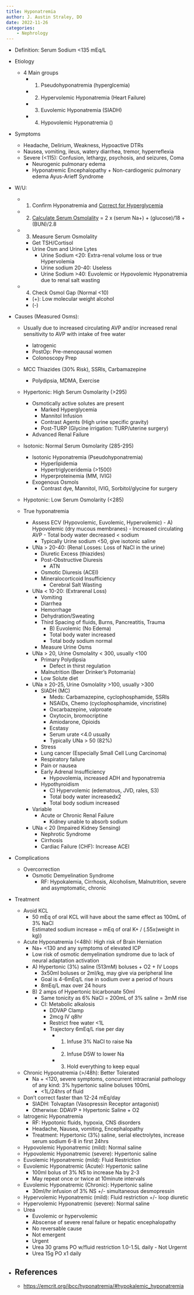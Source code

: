 ```yaml
---
title: Hyponatremia
author: J. Austin Straley, DO
date: 2022-11-26
categories: 
    - Nephrology
---
```

-   Definition: Serum Sodium <135 mEq/L
-	Etiology
    - 4 Main groups
        - 1) Pseudohyponatremia (hyperglcemia)
        - 2) Hypervolemic Hyponatremia (Heart Failure)
        - 3) Euvolemic Hyponatremia (SIADH)
        - 4) Hypovolemic Hyponatremia ()
-	Symptoms
    -	Headache, Delirium, Weakness, Hypoactive DTRs
    -	Nausea, vomiting, ileus, watery diarrhea, tremor, hyperreflexia
    -	Severe (<115): Confusion, lethargy, psychosis, and seizures, Coma
        -	Neurogenic pulmonary edema
        -   Hyponatremic Encephalopathy + Non-cardiogenic pulmonary edema
            Ayus-Arieff Syndrome
-	W/U: 
    -	1) Confirm Hyponatremia and [Correct for Hyperglycemia][3]
    -	2) [Calculate Serum Osmolality][4] = 2 x (serum Na+) + (glucose)/18 + (BUN)/2.8
    -	3) Measure Serum Osmolality
        -	Get TSH/Cortisol
        -	Urine Osm and Urine Lytes
            -	Urine Sodium <20: Extra-renal volume loss or true Hypervolemia
            -	Urine sodium 20-40: Useless
            -	Urine Sodium >40: Euvolemic or Hypovolemic Hyponatremia due to renal salt wasting
    -	4) Check Osmol Gap (Normal <10)
        -	(+): Low molecular weight alcohol
        -	(-)
-	Causes (Measured Osms):
 
    -	Usually due to increased circulating AVP and/or increased renal sensitivity to AVP with intake of free water
        -	Iatrogenic
        -	PostOp: Pre-menopausal women
        -	Colonoscopy Prep
    -	MCC Thiazides (30% Risk), SSRIs, Carbamazepine
        -	Polydipsia, MDMA, Exercise

    -	Hypertonic: High Serum Osmolarity (>295)
        -	Osmotically active solutes are present
            -	Marked Hyperglycemia
            -	Mannitol Infusion
            -	Contrast Agents (High urine specific gravity)
            -	Post-TURP (Glycine irrigation: TURP/uterine surgery)
        -	Advanced Renal Failure
    -	Isotonic: Normal Serum Osmolarity (285-295)
        -	Isotonic Hyponatremia (Pseudohyponatremia)
            -	Hyperlipidemia
            -	Hypertriglyceridemia (>1500)
            -	Hyperproteinemia (MM, IVIG)
        -	Exogenous Osmols
            -	Contrast dye, Mannitol, IVIG, Sorbitol/glycine for surgery
    -	Hypotonic: Low Serum Osmolarity (<285)
    -	True hyponatremia
        -	Assess ECV (Hypovolemic, Euvolemic, Hypervolemic)
                -	A) Hypovolemic (dry mucous membranes)
                -	Increased circulating AVP
                -	Total body water decreased < sodium
            -	Typically Urine sodium <50, give isotonic saline 
        -	UNa > 20-40: (Renal Losses: Loss of NaCl in the urine)
            -	Diuretic Excess (thiazides)
            -	Post-Obstructive Diuresis
                -	ATN
            -	Osmotic Diuresis (ACEI)
            -	Mineralocorticoid Insufficiency
                -	Cerebral Salt Wasting
        -	UNa < 10-20: (Extrarenal Loss)
            -	Vomiting
            -	Diarrhea
            -	Hemorrhage
            -	Dehydration/Sweating
            -	Third Spacing of fluids, Burns, Pancreatitis, Trauma
                -	B) Euvolemic (No Edema)
                -	Total body water increased
                -	Total body sodium normal
            -	Measure Urine Osms
        -	UNa > 20, Urine Osmolality < 300, usually <100
            -	Primary Polydipsia
                -	Defect in thirst regulation
            -	Malnutrition (Beer Drinker’s Potomania)
            -	Low Solute diet
        -	UNa ≥ 20-25, Urine Osmolality >100, usually >300
            -	SIADH (MC)
                -	Meds: Carbamazepine, cyclophosphamide, SSRIs
                -	NSAIDs, Chemo (cyclophosphamide, vincristine)
                -	Oxcarbazepine, valproate
                -	Oxytocin, bromocriptine
                -	Amiodarone, Opioids
                -	Ecstasy
                -	Serum urate <4.0 usually
                -	Typically UNa > 50 (82%)
            -	Stress
            -	Lung cancer (Especially Small Cell Lung Carcinoma)
            -	Respiratory failure
            -	Pain or nausea
            -	Early Adrenal Insufficiency
                -	Hypovolemia, increased ADH and hyponatremia
            -	Hypothyroidism
                -	C) Hypervolemic (edematous, JVD, rales, S3)
                -	Total body water increasedx2
                -	Total body sodium increased
        -	Variable
            -	Acute or Chronic Renal Failure
                -	Kidney unable to absorb sodium
        -	UNa < 20 (Impaired Kidney Sensing)
            -	Nephrotic Syndrome
            -	Cirrhosis
            -	Cardiac Failure (CHF): Increase ACEI 
-	Complications
    - Overcorrection
        - Osmotic Demyelination Syndrome
            - RF: Hypokalemia, Cirrhosis, Alcoholism, Malnutrition, severe and asymptomatic, chronic
-   Treatment
    -	Avoid KCL
        -	50 mEq of oral KCL will have about the same effect as 100mL of 3% NaCl
        -	Estimated sodium increase = mEq of oral K+ / (.55x(weight in kg))
    -	Acute Hyponatremia (<48h): High risk of Brain Herniation
        -	Na+ <130 and any symptoms of elevated ICP
        -	Low risk of osmotic demyelination syndrome due to lack of neural adaptation activation
        -	A) Hypertonic (3%) saline (513mM) boluses + O2 + IV Loops
            -	3x50ml boluses or 2ml/kg, may give via peripheral line
            -	Goal is 4-6mEq/L rise in sodium over a period of hours
            -	8mEq/L max over 24 hours
        -	B) 2 amps of Hypertonic bicarbonate 50ml
            -	Same tonicity as 6% NaCl = 200mL of 3% saline = 3mM rise
            -	CI: Metabolic alkalosis
                -	DDVAP Clamp
                -	2mcg IV q8hr
                -	Restrict free water <1L
                -	Trajectory 6mEq/L rise per day
                    -	1) Infuse 3% NaCl to raise Na
                    -	2) Infuse D5W to lower Na
                    -	3) Hold everything to keep equal
    -	Chronic Hyponatremia (>/48h): Better Tolerated
        -	Na + <120, severe symptoms, concurrent intracranial pathology of any kind: 3% hypertonic saline boluses 100mL
            -	<1L/24hrs of fluid
    -	Don’t correct faster than 12-24 mEq/day
        -	SIADH: Tolvaptan (Vasopressin Receptor antagonist)
        -	Otherwise: DDAVP + Hypertonic Saline + O2
    -	Iatrogenic Hyponatremia
        -	RF: Hypotonic fluids, hypoxia, CNS disorders
        -	Headache, Nausea, vomiting, Encephalopathy
        -	Treatment: Hypertonic (3%) saline, serial electrolytes, increase serum sodium 6-8 in first 24hrs
    -	Hypovolemic Hyponatremic (mild): Normal saline
    -	Hypovolemic Hyponatremic (severe): Hypertonic saline
    -	Euvolemic Hyponatremic (mild): Fluid Restriction
    -	Euvolemic Hyponatremic (Acute): Hypertonic saline
        -	100ml bolus of 3% NS to increase Na by 2-3
        -	May repeat once or twice at 10minute intervals
    -	Euvolemic Hyponatremic (Chronic): Hypertonic saline
        -	30ml/hr infusion of 3% NS +/- simultaneous desmopressin
    -	Hypervolemic Hyponatremic (mild): Fluid restriction +/- loop diuretic
    -	Hypervolemic Hyponatremic (severe): Normal saline
    -	Urea
        -	Euvolemic or hypervolemic
        -	Abscense of severe renal failure or hepatic encephalopathy
        -	No reversable cause
        -	Not emergent
        -	Urgent
        -	Urea 30 grams PO w/fluid restriction 1.0-1.5L daily
                -	Not Urgernt
        -	Urea 15g PO x1 daily






- References
    - 
    - https://emcrit.org/ibcc/hyponatremia/#hypokalemic_hyponatremia


[1]: https://www.mdcalc.com/calc/113/free-water-deficit-hypernatremia
[2]: https://doi.org/10.2215/CJN.10640918
[3]: https://www.mdcalc.com/calc/50/sodium-correction-hyperglycemia
[4]: https://www.mdcalc.com/calc/91/serum-osmolality-osmolarity



